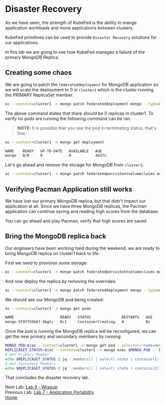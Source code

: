 # Disaster Recovery

As we have seen, the strength of KubeFed is the ability to mange application workloads and move applications between clusters.

KubeFed primitives can be used to provide `Disaster Recovery` solutions for our applications.

In this lab we are going to see how KubeFed manages a failure of the primary MongoDB Replica.

## Creating some chaos

We are going to patch the `federateddeployment` for MongoDB application so we will scale the deployment to 0 in `cluster1` which is the cluster running the _PRIMARY_ ReplicaSet member.

~~~sh
oc --context=cluster1 -n mongo patch federateddeployment mongo --type=merge -p '{"spec":{"overrides":[{"clusterName":"cluster1","clusterOverrides":[{"path":"/spec/replicas","value":0}]}]}}'
~~~

The above command states that there should be 0 replicas in cluster1. To verify
no pods are running the following command can be ran.

> **NOTE:** It is possible that you see the pod in terminating status, that's fine.

~~~sh
oc --context=cluster1 -n mongo get deployment

NAME    READY   UP-TO-DATE   AVAILABLE   AGE
mongo   0/0     0            0           4m37s
~~~

Let's go ahead and remove the storage for MongoDB from `cluster1`:

~~~sh
oc --context=cluster1 -n mongo patch federatedpersistentvolumeclaims mongo --type=merge -p '{"spec":{"placement":{"clusters": [{"name":"cluster2"},{"name":"cluster3"}]}}}'
~~~

## Verifying Pacman Application still works

We have lost our primary MongoDB replica, but that didn't impact our application at all. Since we have three MongoDB replicas, the Pacman application can continue saving and reading high scores from the database.

You can go ahead and play Pacman, verify that high scores are saved.

## Bring the MongoDB replica back

Our engineers have been working hard during the weekend, we are ready to bring MongoDB replica on cluster1 back to life.

First we need to provision some storage:

~~~sh
oc --context=cluster1 -n mongo patch federatedpersistentvolumeclaims mongo --type=merge -p '{"spec":{"placement":{"clusters": [{"name":"cluster1"},{"name":"cluster2"},{"name":"cluster3"}]}}}'
~~~

And now deploy the replica by removing the overrides:

~~~sh
oc --context=cluster1 -n mongo patch federateddeployment mongo --type=merge -p '{"spec":{"overrides":[]}}'
~~~

We should see our MongoDB pod being created:

~~~sh 
oc --context=cluster1 -n mongo get pods

NAME                     READY   STATUS              RESTARTS   AGE
mongo-5f9ff55b67-5bgtc   0/1     ContainerCreating   0          8s
~~~

Once the pod is running the MongoDB replica will be reconfigured, we can get the new primary and secondary members by running:

~~~sh
MONGO_POD=$(oc --context=cluster1 -n mongo get pod --selector="name=mongo" --output=jsonpath='{.items..metadata.name}')
REPLICASET_STATUS=$(oc --context=cluster1 -n mongo exec $MONGO_POD -- bash -c 'mongo --norc --quiet --username=admin --password=$MONGODB_ADMIN_PASSWORD --host localhost admin --tls --tlsCAFile /opt/mongo-ssl/ca.pem --eval "JSON.stringify(rs.status())"')
# Get Primary Member
echo $REPLICASET_STATUS | jq '.members[] | select(.state | contains(1)).name'
# Get Secondary Members
echo $REPLICASET_STATUS | jq '.members[] | select(.state | contains(2)).name'
~~~

That concludes the disaster recovery lab.

Next Lab: [Lab 9 - Wrapup](./9.md)<br>
Previous Lab: [Lab 7 - Application Portability](./7.md)<br>
[Home](../README.md)